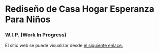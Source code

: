 # Rediseño de Casa Hogar Esperanza Para Niños
### W.I.P. (Work In Progress)

El sitio web se puede visualizar desde [el siguiente enlace.](https://casaesperanzaparaninos.netlify.app/)